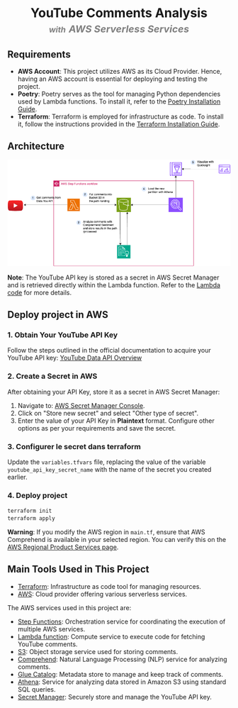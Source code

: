 <div align="center">
    <h1 align="center">
        YouTube Comments Analysis<br>
        <em style="font-size: 18px;color:grey">with</em>
        <em style="font-size: 22px;color:grey">AWS Serverless Services</em>
    </h1>
</div>

## Requirements

- **AWS Account**: This project utilizes AWS as its Cloud Provider. Hence, having an AWS account is essential for deploying and testing the project.
- **Poetry**: Poetry serves as the tool for managing Python dependencies used by Lambda functions. To install it, refer to the [Poetry Installation Guide](https://python-poetry.org/docs/#installation).
- **Terraform**: Terraform is employed for infrastructure as code. To install it, follow the instructions provided in the [Terraform Installation Guide](https://developer.hashicorp.com/terraform/install).

## Architecture

![Architecture](./images/archi.png)

**Note**: The YouTube API key is stored as a secret in AWS Secret Manager and is retrieved directly within the Lambda function. Refer to the [Lambda code](lambda_function/src/lambda_function.py) for more details.

## Deploy project in AWS

### 1. Obtain Your YouTube API Key

Follow the steps outlined in the official documentation to acquire your YouTube API key: [YouTube Data API Overview](https://developers.google.com/youtube/v3/getting-started)

### 2. Create a Secret in AWS

After obtaining your API Key, store it as a secret in AWS Secret Manager:

1. Navigate to: [AWS Secret Manager Console](https://eu-west-1.console.aws.amazon.com/secretsmanager/listsecrets?region=eu-west-1).
2. Click on "Store new secret" and select "Other type of secret".
3. Enter the value of your API Key in **Plaintext** format. Configure other options as per your requirements and save the secret.

### 3. Configurer le secret dans terraform

Update the `variables.tfvars` file, replacing the value of the variable `youtube_api_key_secret_name` with the name of the secret you created earlier.

### 4. Deploy project

```bash
terraform init
terraform apply
```

**Warning**: If you modify the AWS region in `main.tf`, ensure that AWS Comprehend is available in your selected region. You can verify this on the [AWS Regional Product Services page](https://aws.amazon.com/fr/about-aws/global-infrastructure/regional-product-services/).

## Main Tools Used in This Project

- [Terraform](https://www.terraform.io/): Infrastructure as code tool for managing resources.
- [AWS](https://aws.amazon.com/): Cloud provider offering various serverless services.

The AWS services used in this project are:

- [Step Functions](https://aws.amazon.com/step-functions/): Orchestration service for coordinating the execution of multiple AWS services.
- [Lambda function](https://aws.amazon.com/lambda/): Compute service to execute code for fetching YouTube comments.
- [S3](https://aws.amazon.com/s3/): Object storage service used for storing comments.
- [Comprehend](https://aws.amazon.com/comprehend): Natural Language Processing (NLP) service for analyzing comments.
- [Glue Catalog](https://aws.amazon.com/glue/): Metadata store to manage and keep track of comments.
- [Athena](https://aws.amazon.com/athena/): Service for analyzing data stored in Amazon S3 using standard SQL queries.
- [Secret Manager](https://aws.amazon.com/secrets-manager/): Securely store and manage the YouTube API key.
